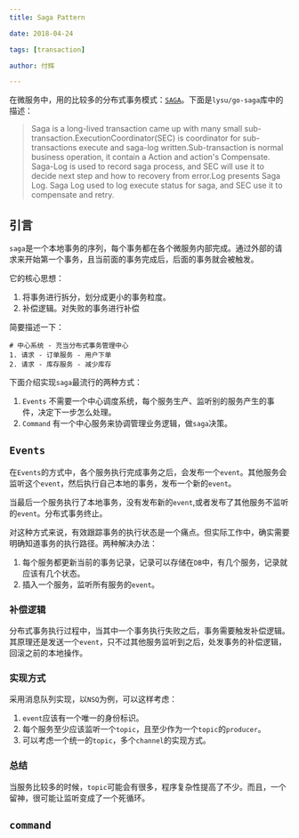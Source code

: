 ```yaml
---
title: Saga Pattern

date: 2018-04-24

tags: [transaction]

author: 付辉

---
```


在微服务中，用的比较多的分布式事务模式：[`SAGA`](https://www.cs.cornell.edu/andru/cs711/2002fa/reading/sagas.pdf)。下面是`lysu/go-saga`库中的描述：

> Saga is a long-lived transaction came up with many small sub-transaction.ExecutionCoordinator(SEC) is coordinator for sub-transactions execute and saga-log written.Sub-transaction is normal business operation, it contain a Action and action's Compensate. Saga-Log is used to record saga process, and SEC will use it to decide next step and how to recovery from error.Log presents Saga Log. Saga Log used to log execute status for saga, and SEC use it to compensate and retry.

## 引言
`saga`是一个本地事务的序列，每个事务都在各个微服务内部完成。通过外部的请求来开始第一个事务，且当前面的事务完成后，后面的事务就会被触发。

它的核心思想：

1. 将事务进行拆分，划分成更小的事务粒度。
2. 补偿逻辑。对失败的事务进行补偿

简要描述一下：

```
# 中心系统 - 充当分布式事务管理中心
1. 请求 - 订单服务 - 用户下单
2. 请求 - 库存服务 - 减少库存
```

下面介绍实现`saga`最流行的两种方式：

1. `Events` 不需要一个中心调度系统，每个服务生产、监听别的服务产生的事件，决定下一步怎么处理。
2. `Command` 有一个中心服务来协调管理业务逻辑，做`saga`决策。

## `Events`

在`Events`的方式中，各个服务执行完成事务之后，会发布一个`event`。其他服务会监听这个`event`，然后执行自己本地的事务，发布一个新的`event`。

当最后一个服务执行了本地事务，没有发布新的`event`,或者发布了其他服务不监听的`event`。分布式事务终止。

对这种方式来说，有效跟踪事务的执行状态是一个痛点。但实际工作中，确实需要明确知道事务的执行路径。两种解决办法：

1. 每个服务都更新当前的事务记录，记录可以存储在`DB`中，有几个服务，记录就应该有几个状态。
2. 插入一个服务，监听所有服务的`event`。

### 补偿逻辑

分布式事务执行过程中，当其中一个事务执行失败之后，事务需要触发补偿逻辑。其原理还是发送一个`event`，只不过其他服务监听到之后，处发事务的补偿逻辑，回滚之前的本地操作。

### 实现方式

采用消息队列实现，以`NSQ`为例，可以这样考虑：

1. `event`应该有一个唯一的身份标识。
2. 每个服务至少应该监听一个`topic`，且至少作为一个`topic`的`producer`。
3. 可以考虑一个统一的`topic`，多个`channel`的实现方式。

### 总结

当服务比较多的时候，`topic`可能会有很多，程序复杂性提高了不少。而且，一个留神，很可能让监听变成了一个死循环。

## `command`







